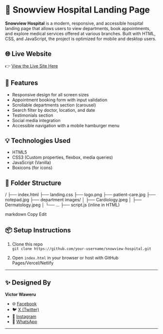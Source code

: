 # 🏥 Snowview Hospital Landing Page

**Snowview Hospital** is a modern, responsive, and accessible hospital landing page that allows users to view departments, book appointments, and explore medical services offered at various branches. Built with HTML, CSS, and JavaScript, the project is optimized for mobile and desktop users.

## 🌐 Live Website

👉 [View the Live Site Here](https://your-live-link.com)  
<!-- Replace with your actual deployed site link (e.g., GitHub Pages, Netlify, Vercel) -->

## 📸 Features

- Responsive design for all screen sizes
- Appointment booking form with input validation
- Scrollable departments section (carousel)
- Search filter by doctor, location, and date
- Testimonials section
- Social media integration
- Accessible navigation with a mobile hamburger menu

## 💡 Technologies Used

- HTML5
- CSS3 (Custom properties, flexbox, media queries)
- JavaScript (Vanilla)
- Boxicons (for icons)

## 📁 Folder Structure

/
├── index.html
├── landing.css
├── logo.png
├── patient-care.jpg
├── notepad.jpg
├── department images/
│ ├── Cardiology.jpeg
│ ├── Dermatology.jpeg
│ └── ...
├── script.js (inline in HTML)

markdown
Copy
Edit

## 📦 Setup Instructions

1. Clone this repo  
   `git clone https://github.com/your-username/snowview-hospital.git`

2. Open `index.html` in your browser or host with GitHub Pages/Vercel/Netlify

---

## ✨ Designed By

**Victor Waweru**

- 🌐 [Facebook](https://www.facebook.com/victor.waweru.70831)  
- 🐦 [X (Twitter)](https://x.com/victorwawe4441?t=5RV8kuQ7UpQRe22TWjOdIQ&s=08)  
- 📸 [Instagram](https://www.instagram.com/v.wawz?igsh=OXd0ODI1Ymp4ZHJn)  
- 💬 [WhatsApp](https://wa.me/254769864327?text=Hello%2C%20I%20am%20reaching%20to%20know%20more%20about%20your%20services)

---
